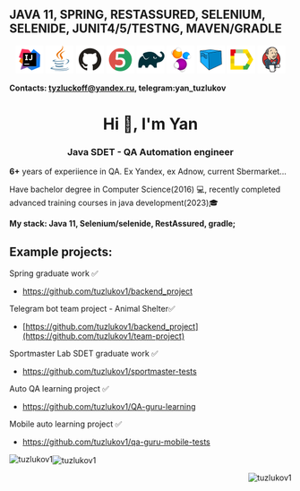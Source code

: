 ## JAVA 11, SPRING, RESTASSURED, SELENIUM, SELENIDE, JUNIT4/5/TESTNG, MAVEN/GRADLE
<p align="center">
<a href="https://www.jetbrains.com/idea/"><img src="https://github.com/tuzlukov1/sportmaster-tests/blob/master/images/logo/Idea.svg" width="50" height="50"  alt="IDEA" title="IntelliJ IDEA"/></a>
<a href="https://www.java.com/"><img src="https://github.com/tuzlukov1/sportmaster-tests/blob/master/images/logo/Java.svg" width="50" height="50"  alt="Java" title="Java"/></a>
<a href="https://github.com/"><img src="https://github.com/tuzlukov1/sportmaster-tests/blob/master/images/logo/GitHub.svg" width="50" height="50"  alt="Github" title="GitHub"/></a>
<a href="https://junit.org/junit5/"><img src="https://github.com/tuzlukov1/sportmaster-tests/blob/master/images/logo/Junit5.svg" width="50" height="50"  alt="JUnit 5" title="JUnit 5"/></a>
<a href="https://gradle.org/"><img src="https://github.com/tuzlukov1/sportmaster-tests/blob/master/images/logo/Gradle.svg" width="50" height="50"  alt="Gradle" title="Gradle"/></a>
<a href="https://selenide.org/"><img src="https://github.com/tuzlukov1/sportmaster-tests/blob/master/images/logo/Selenide.svg" width="50" height="50"  alt="Selenide" title="Selenide"/></a>
<a href="https://aerokube.com/selenoid/"><img src="https://github.com/tuzlukov1/sportmaster-tests/blob/master/images/logo/Selenoid.svg" width="50" height="50"  alt="Selenoid" title="Selenoid"/></a>
<a href="https://github.com/allure-framework/allure2"><img src="https://github.com/tuzlukov1/sportmaster-tests/blob/master/images/logo/Allure.svg" width="50" height="50"  alt="Allure" title="Allure"/></a>
<a href="https://www.jenkins.io/"><img src="https://github.com/tuzlukov1/sportmaster-tests/blob/master/images/logo/Jenkins.svg" width="50" height="50"  alt="Jenkins" title="Jenkins"/></a>
</p>

**Contacts: tyzluckoff@yandex.ru, telegram:yan_tuzlukov**

<h1 align="center">Hi 👋, I'm Yan</h1>
<h3 align="center">Java SDET - QA Automation engineer</h3>

**6+** years of experiience in QA.
Ex Yandex, ex Adnow, current Sbermarket...

Have bachelor degree in Computer Science(2016) 💻,
recently completed advanced training courses in java development(2023)🎓

**My stack: Java 11, Selenium/selenide, RestAssured, gradle;**

## Example projects: 
Spring graduate work ✅
- https://github.com/tuzlukov1/backend_project

Telegram bot team project - Animal Shelter✅
- [https://github.com/tuzlukov1/backend_project](https://github.com/tuzlukov1/team-project)

Sportmaster Lab SDET graduate work ✅
- https://github.com/tuzlukov1/sportmaster-tests

Auto QA learning project ✅
- https://github.com/tuzlukov1/QA-guru-learning

Mobile auto learning project ✅
- https://github.com/tuzlukov1/qa-guru-mobile-tests

<p><img align="left" src="https://github-readme-stats.vercel.app/api/top-langs?username=tuzlukov1&show_icons=true&locale=en&layout=compact" alt="tuzlukov1" /></p>

<p><img align="center" src="https://github-readme-stats.vercel.app/api?username=tuzlukov1&show_icons=true&locale=en" alt="tuzlukov1" /></p>

<p align="right"> <img src="https://komarev.com/ghpvc/?username=tuzlukov1&label=Profile%20views&color=0e75b6&style=flat" alt="tuzlukov1" /> </p>
